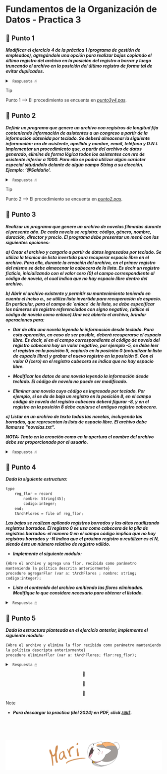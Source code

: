 # Fundamentos de la Organización de Datos - Practica 3

## 🔵 Punto 1

***Modificar el ejercicio 4 de la práctica 1 (programa de gestión de empleados),
agregándole una opción para realizar bajas copiando el último registro del archivo en
la posición del registro a borrar y luego truncando el archivo en la posición del último
registro de forma tal de evitar duplicados.***

<details><summary> <code> Respuesta 🖱 </code></summary><br>

~~~
procedure baja(var arc_emp:empleado); 
var
    nro,aux:integer;
    emp:empleR;
    existe:boolean;
begin
    Reset(arc_emp);
    read(arc_emp,emp);
    WriteLn('Ingrese numero de empleado a eliminar');
    read(nro);
    existe:=false;
    while(not Eof(arc_emp) or (not existe))do begin
        read(arc_emp,emp);
        if(nro<>emp.nro)then
          existe:=true;
    end;
    if (existe) then begin
      aux:=FilePos(arc_emp)-1; {me guardo la posición del registro a sobreescribir}
      Seek(arc_emp,FilePos(arc_emp)-1); {voy a la posicion del ultimo registro en el archivo}
      read(arc_emp,emp); {leo el ultimo registro del archivo}
      Seek(arc_emp,aux); {vuelvo a la posicion del registro a sobreescribir}
      Write(arc_emp,emp); {guardo el ultimo registro en esta posicion}
      Seek(arc_emp,FilePos(arc_emp)-1); {apunto a la posicion del ultimo registro}
      Truncate(arc_emp); {la trunco}
    end;
end;
~~~

</details>

>[!TIP]
>
> Punto 1 --> El procedimiento se encuenta en [*punto3y4.pas*](/practica1/punto3y4.pas).

## 🔵 Punto 2

***Definir un programa que genere un archivo con registros de longitud fija conteniendo información de asistentes a un congreso a partir de la información obtenida por teclado. Se deberá almacenar la siguiente información: nro de asistente, apellido y nombre, email, teléfono y D.N.I. Implementar un procedimiento que, a partir del archivo de datos generado, elimine de forma lógica todos los asistentes con nro de asistente inferior a 1000. Para ello se podrá utilizar algún carácter especial situándolo delante de algún campo String a su elección. Ejemplo: ‘@Saldaño’.***

<details><summary> <code> Respuesta 🖱 </code></summary><br>

~~~
Program punto2;
type
    asistenteR = record
        nroAsis:integer;
        apeNomb:string[20];
        email:string[15];
        tel:integer;
        dni:integer;
    end;
    archivo = file of asistenteR;

procedure cargar (var a:asistenteR);
begin
  WriteLn('Ingrese nroAsist, apellido y nombre, email, tel y dni, o 0 para salir');
  Read(a.nroAsis);
  if(a.nroAsis<>0)then begin
    Read(a.apeNomb);
    Read(a.email);
    Read(a.tel);
    Read(a.dni);
  end;
end;

{generar un archivo con registros de longitud fija conteniendo información de asistentes
a un congreso a partir de la información obtenida por teclado.}
procedure generar(var a:archivo);
var
    asistR:asistenteR;
begin
    Assign(a,'archivo_asistentes');
    Rewrite(a);
    cargar(asistR);
    while (asistR.nroAsis<>0) do begin
        Write(a,asistR);
        cargar(asistR);
    end;
    Close(a);
end;

{elimine de forma lógica todos los asistentes con nro de asistente inferior a 1000}
procedure eliminar_logico(var a:archivo);
var
    asistR:asistenteR;
begin
    Reset(a);
    while (not Eof(a)) do begin
      Read(a,asistR);
      if(asistR.nroAsis<1000)then begin
        asistR.apeNomb:=Concat('***',asistR.apeNomb);
        Seek(a,FilePos(a)-1);
        Write(a,asistR);
      end;
    end;
    Close(a);
end;

{programa principal}
var
    a:archivo;
begin
    generar(a);
    eliminar_logico(a);
end.
~~~

</details>

>[!TIP]
>
> Punto 2 --> El procedimiento se encuenta en [*punto2.pas*](/practica3/punto2.pas).

## 🔵 Punto 3

***Realizar un programa que genere un archivo de novelas filmadas durante el presente año. De cada novela se registra: código, género, nombre, duración, director y precio. El programa debe presentar un menú con las siguientes opciones:***

***a) Crear el archivo y cargarlo a partir de datos ingresados por teclado. Se utiliza la técnica de lista invertida para recuperar espacio libre en el archivo. Para ello, durante la creación del archivo, en el primer registro del mismo se debe almacenar la cabecera de la lista. Es decir un registro ficticio, inicializando con el valor cero (0) el campo correspondiente al código de novela, el cual indica que no hay espacio libre dentro del archivo.***

***b) Abrir el archivo existente y permitir su mantenimiento teniendo en cuenta el inciso a., se utiliza lista invertida para recuperación de espacio. En particular, para el campo de ´enlace´ de la lista, se debe especificar los números de registro referenciados con signo negativo, (utilice el código de novela como enlace).Una vez abierto el archivo, brindar operaciones para:***

* ***Dar de alta una novela leyendo la información desde teclado. Para esta operación, en caso de ser posible, deberá recuperarse el espacio libre. Es decir, si en el campo correspondiente al código de novela del registro cabecera hay un valor negativo, por ejemplo -5, se debe leer el registro en la posición 5, copiarlo en la posición 0 (actualizar la lista de espacio libre) y grabar el nuevo registro en la posición 5. Con el valor 0 (cero) en el registro cabecera se indica que no hay espacio libre.***

* ***Modificar los datos de una novela leyendo la información desde teclado. El código de novela no puede ser modificado.***

* ***Eliminar una novela cuyo código es ingresado por teclado. Por ejemplo, si se da de baja un registro en la posición 8, en el campo código de novela del registro cabecera deberá figurar -8, y en el registro en la posición 8 debe copiarse el antiguo registro cabecera.***

***c) Listar en un archivo de texto todas las novelas, incluyendo las borradas, que representan la lista de espacio libre. El archivo debe llamarse “novelas.txt”.***

***NOTA: Tanto en la creación como en la apertura el nombre del archivo debe ser proporcionado por el usuario.***

<details><summary> <code> Respuesta 🖱 </code></summary><br>

~~~
Program punto3;
type
    novelaR = record
        cod:integer;
        genero:String[10];
        nombre:String[20];
        duracion:integer;
        director:string[20];
        precio:real;
    end;
    arc_novelas = file of novelaR;

procedure leer_novela(var nov:novelaR);
begin
  WriteLn('Ingrese codigo, genero, nombre, duracion, director y precio, o -1 para terminar.');
  Read(nov.cod);
  if(nov.cod<>-1)then begin
    Read(nov.genero);
    Read(nov.nombre);
    Read(nov.duracion);
    Read(nov.director);
    Read(nov.precio);
  end;
end;

{punto a) --> Crear el archivo y cargarlo a partir de datos ingresados por teclado. 
(LISTA INVERTIDA: durante la creación del archivo, en el primer registro se debe 
almacenar la cabecera de la lista. Es decir un registro ficticio, inicializando con el 
valor cero (0) el campo correspondiente al código de novela, el cual indica que no hay 
espacio libre dentro del archivo}
procedure carga(var a:arc_novelas);
var
    nov:novelaR;
begin
    Assign(a,'archivo');
    Rewrite(a);
    nov.cod:=0;
    Write(a,nov); {cabecera de la lista}
    leer_novela(nov);
    while (nov.cod<>-1) do begin
      Write(a,nov);
      leer_novela(nov);
    end;
    Close(a);
end;

{punto b) i --> dar de alta una novela (de ser posible)}
procedure alta_novela(var a:arc_novelas);
var 
    nueva,nov,cab:novelaR;
begin
    Reset(a);
    leer_novela(nueva);
    read(a,nov);
    if (nov.cod=0) then begin
      Seek(a,FileSize(a));
      Write(a,nueva);
    end
    else begin
      Seek(a,abs(nov.cod)); {voy a la posicion en donde quiero guardar la nueva novela}
      Read(a,cab); {leo el registro de esa posicion y me lo guardo en cab}
      Seek(a,FilePos(a)-1); {vuelvo a apuntar donde tengo espacio}
      Write(a,nueva); {guardo la novela nueva}
      Seek(a,0); {voy a la posicion cabecera}
      Write(a,cab); {guardo la variable cabecera que tiene otra posicion libre (o el 0)}
    end;
    Close(a);
end;

{punto b) ii --> modificar novela desde teclado (cod NO)}
procedure realizar_modif(var n:novela);
var
    aux:integer;
begin
    aux:=1;
    while (aux>0 and aux<=5) do begin
      WriteLn('Ingrese la opcion que desea modificar');
      WriteLn('1 --> Modificar genero.');
      WriteLn('2 --> Modificar nombre.');
      WriteLn('3 --> Modificar duracion.');
      WriteLn('4 --> Modificar director.');
      WriteLn('5 --> Modificar precio.');
      WriteLn('Cualquier otro para salir.');
      Read(aux);
      WriteLn('Ingrese modificacion: ');
      case aux of
        1: read (n.genero);
        2: read (n.nombre);
        3: read (n.duracion);
        4: read (n.director);
        5: read (n.precio);
      end;
    end;
end;

procedure modificar(var a:arc_novelas);
var
    n:novelaR;
    cod:integer;
    esta:boolean;
begin
    Reset(a);
    WriteLn('Ingrese cod de novela a modificar: ');
    read(cod);
    esta:=false;
    while ((not Eof(a)) and (not esta)) do begin
      read(a,n);
      if(n.cod=cod)then
        esta:=true;
    end;
    if esta then begin
      realizar_modif(n);
      seek(a,FilePos(a)-1);
      write(a,n);
    end 
    else 
      WriteLn('No se encontró la novela.');
    Close(a);
end;

{punto b) iii --> dar de baja novela}
procedure baja_novela(var a:arc_novelas);
var
    cod:integer;
    cab,n:novelaR;
    esta:boolean;
begin
    Reset(a);
    WriteLn('Ingrese codigo de la novela a eliminar.');
    read(cod);
    esta:=false;
    Read(a,cab);
    Read(a,n);
    while (not Eof(a)) do begin
      if(n.cod=cod)then begin
        esta:=true;
        n.cod:=cab.cod; {guardo el codigo que tengo en cabecera en el lugar a eliminar}
        Seek(a,FilePos(a)-1);   {vuelvo el puntero para atras}
        cab.cod := FilePos(a)*-1; {pongo la posicion a eliminar en negativo y guardo en cabecera}
        Write(a,n); {guardo en la posicion el archivo con el codigo negativo (elim logica)}
        Seek(a,0); {vuelvo a cabecera}
        Write(a,cab); {guardo cabecera modificada}
      end
      else 
        Read(a,n);
    end;
    if(not esta)then
      WriteLn('La novela que se quiere eliminar no esta en el archivo.');
    Close(a);
end;

{punto c) --> listar novelas que representan la lista de espacio libre.}
procedure listar (var a:arc_novelas;var txt:Text);
var
    n:novelaR;
begin
    Assign(txt,'novelas.txt');
    Rewrite(txt);
    Reset(a);
    Seek(a,1); {salteo la cabecera}
    Read(a,n);
    while (not Eof(a)) do begin
      if(n.cod>0)then 
        WriteLn(txt,'Codigo: ',n.cod,', Nombre: ',n.nombre,', Genero: ',n.genero,' Duracion: ',n.duracion,', Director: ',n.director,' Precio: ',n.precio,'.')
      else 
        WriteLn('Espacio Libre.');
      Read(a,n);
    end;
    Close(a);
    Close(txt);
end;

{programa principal}
var
    a:arc_novelas;
    txt:Text;
begin
    carga(a);
    alta_novela(a);
    modificar(a);
    baja_novela(a);
    listar(a,txt);
end.
~~~

</details>

## 🔵 Punto 4

***Dada la siguiente estructura:***

~~~
type
    reg_flor = record
        nombre: String[45];
        codigo:integer;
    end;
    tArchFlores = file of reg_flor;
~~~
***Las bajas se realizan apilando registros borrados y las altas reutilizando registros borrados. El registro 0 se usa como cabecera de la pila de registros borrados: el número 0 en el campo código implica que no hay registros borrados y -N indica que el próximo registro a reutilizar es el N, siendo éste un número relativo de registro válido.***

* ***Implemente el siguiente módulo:***

~~~
{Abre el archivo y agrega una flor, recibida como parámetro manteniendo la política descrita anteriormente}
procedure agregarFlor (var a: tArchFlores ; nombre: string; codigo:integer);
~~~

* ***Liste el contenido del archivo omitiendo las flores eliminadas. Modifique lo que considere necesario para obtener el listado.***

<details><summary> <code> Respuesta 🖱 </code></summary><br>

~~~
Program punto4;

type
    reg_flor = record
        nombre: String[45];
        codigo:integer;
    end;
    tArchFlores = file of reg_flor;

{miro el numero cabecera.
    Si cod=0 no tengo espacio entonces agrego al final una flor
    Si cod<>0 tengo espacios, que puedo reutilizar}
procedure agregarFlor (var a: tArchFlores ; nombre: string; codigo:integer);
var
    reg,cab:reg_flor;
begin
    Reset(a);
    Read(a,cab);
    if(cab=0)then begin
      Seek(a,FileSize(a));
      reg.nombre:=nombre;
      reg.codigo:=codigo;
      Write(a,reg);
    end
    else begin
      Seek(a,Abs(cab.codigo)); {voy a la posicion guardada en cabecera}
      Read(a,cab); {me guardo el codigo guardado en pos libre (0 si no hay mas espacios)}
      Seek(a,FilePos(a)-1); {apunto para atras donde tengo libre}
      Write(a,reg); {guardo la flor nueva}
      Seek(a,0); {vuelvo al inicio}
      Write(a,cab); {guardo cabecera nueva}
    end;
end;

{liste el contenido del archivo omitiendo las flores eliminadas.}
procedure listar (var a:tArchFlores; var txt:Text);
var
    reg:reg_flor;
begin
    Assing(txt,'archivo.txt');
    Rewrite(txt);
    while (not Eof(a)) do begin
        read(a,reg);
        if(reg.codigo>0)then
          WriteLn(txt,'Nombre: ',reg.nombre,', Codigo: ',reg.codigo);
    end;
end;

{programa principal}
var
    a:tArchFlores;
    nom:string;
    cod:integer;
    txt:Text;
begin
    {...codigo...}
    agregarFlor(a,nom,cod);
    listar(a,txt);
end.
~~~

</details>

## 🔵 Punto 5

***Dada la estructura planteada en el ejercicio anterior, implemente el siguiente módulo:***

~~~
{Abre el archivo y elimina la flor recibida como parámetro manteniendo la política descripta anteriormente}
procedure eliminarFlor (var a: tArchFlores; flor:reg_flor);
~~~

<details><summary> <code> Respuesta 🖱 </code></summary><br>

~~~
procedure eliminarFlor (var a: tArchFlores; flor:reg_flor);
var
    cab,aux:reg_flor;
    esta:boolean;
begin
    Reset(a);
    Seek(a,cab);
    read(a,aux);
    esta:=false;
    while((not Eof(a)) and (not esta))do 
      if(aux.codigo=flor.codigo)then begin
        esta:=true;
        aux.codigo:=cab.codigo;
        Seek(a,FilePos(a)-1);
        cab.codigo:=FilePos(a)*-1;
        Write(a,aux);
        Seek(a,0);
        Write(a,cab);
      end
      else 
        read(a,aux);
    if(not esta)then
      WriteLn('La flor que se quiere eliminar no se encuentra en el archivo');
    Close(a);
end;
~~~

</details>

<p align=center>🔵</p>
<p align=center>🔵</p>
<p align=center>🔵</p>


>[!NOTE]
>
> * ***Para descargar la practica (del 2024) en PDF, click [<code>AQUÍ</code>](https://drive.google.com/file/d/1SQitB1Q9bsS3azl4tFKMQryw7hZCEiFR/view?usp=sharing).***


<br>
<br>
<br>


<p><img align="center" src="https://github.com/Marimari2342/Marimari2342/blob/main/firmagith.png" alt="marigit"/></p>